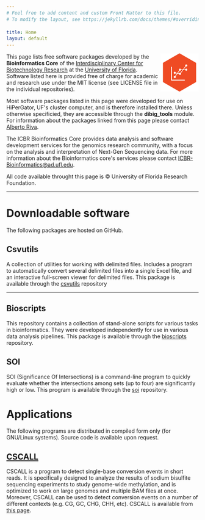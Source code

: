 ```yaml
---
# Feel free to add content and custom Front Matter to this file.
# To modify the layout, see https://jekyllrb.com/docs/themes/#overriding-theme-defaults

title: Home
layout: default
---
```


<img style="float: right" src="img/BI-logo-small.png" width="100px"> This page lists free software packages developed by the **Bioinformatics Core** of the [Interdisciplinary Center for Biotechnology Research](http://biotech.ufl.edu) at the [University of Florida](http://ufl.edu).  Software listed here is provided free of charge for academic and research use under the MIT license (see LICENSE file in the individual repositories). 

Most software packages listed in this page were developed for use on HiPerGator, UF's cluster computer, and is therefore installed there. Unless otherwise specificied, they are accessible through the **dibig_tools** module. For information about the packages linked from this page please contact [Alberto Riva](mailto:ariva@ufl.edu). 

The ICBR Bioinformatics Core provides data analysis and software development services for the genomics research community, with a focus on the analysis and interpretation of Next-Gen Sequencing data. For more information about the Bioinformatics core's services please contact [ICBR-Bioinformatics@ad.ufl.edu](mailto:ICBR-Bioinformatics@ad.ufl.edu).

All code available throught this page is © University of Florida Research Foundation.

---

# Downloadable software
The following packages are hosted on GitHub.

## Csvutils
A collection of utilities for working with delimited files. Includes a program to automatically convert several delimited files into a single Excel file, and an interactive full-screen viewer for delimited files. This package is available through the [csvutils](https://github.com/uf-icbr-bioinformatics/csvutils) repository

---
## Bioscripts
This repository contains a collection of stand-alone scripts for various tasks in bioinformatics. They were developed independently for use in various data analysis pipelines. This package is available through the [bioscripts](https://github.com/uf-icbr-bioinformatics/bioscripts) repository.

## SOI
SOI (Significance Of Intersections) is a command-line program to quickly evaluate whether the intersections among sets (up to four) are significantly high or low. This program is available through the [soi](https://github.com/uf-icbr-bioinformatics/soi) repository.

# Applications
The following programs are distributed in compiled form only (for GNU/Linux systems). Source code is available upon request.

## [CSCALL](http://compbio.ufl.edu/resources/software/cscall/)
CSCALL is a program to detect single-base conversion events in short reads. It is specifically designed to analyze the results of sodium bisulfite sequencing experiments to study genome-wide methylation, and is optimized to work on large genomes and multiple BAM files at once. Moreover, CSCALL can be used to detect conversion events on a number of different contexts (e.g. CG, GC, CHG, CHH, etc). CSCALL is available from [this page](http://compbio.ufl.edu/resources/software/cscall/).
